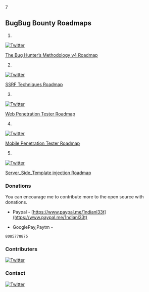 7
## BugBug Bounty Roadmaps

1) 
[![Twitter](https://img.shields.io/badge/twitter-@jhaddix-blue.svg)](https://twitter.com/jhaddix)

[ The Bug Hunter’s Methodology v4
Roadmap ](https://drive.google.com/file/d/1H2NiJKNbtdcwpfY95SgDnM5IpKzYKl-k/view?usp=drivesdk)

2) 
[![Twitter](https://img.shields.io/badge/twitter-@d0nut-blue.svg)](https://twitter.com/d0nut)

[  SSRF Techniques
Roadmap ](https://drive.google.com/file/d/1H6xMKBMoK6xS4tR_3PGkuJS2PQHAu9f5/view?usp=drivesdk)

3)
[![Twitter](https://img.shields.io/badge/twitter-@Virdoex_hunter-blue.svg)](https://twitter.com/Virdoex_hunter)

[  Web Penetration Tester Roadmap ](https://drive.google.com/file/d/1HHc-6O1u_PtP4W5acZMMqVf_h_2a5PIo/view?usp=drivesdk)

4)
[![Twitter](https://img.shields.io/badge/twitter-@rezaduty-blue.svg)](https://twitter.com/rezaduty)

[  Mobile Penetration Tester Roadmap ](https://drive.google.com/file/d/1HGRr4Cc-zeIBu1UQJz5xfkYtwT7g8ETW/view?usp=drivesdk)

5)
[![Twitter](https://img.shields.io/badge/twitter-@-blue.svg)](https://twitter.com/)

[  Server_Side_Template injection Roadmap ](https://drive.google.com/file/d/1H4TsKuLmvaLBX9smitr8lOvINt5f5xrX/view?usp=drivesdk)

### Donations
You can encourage me to contribute more to the open source with donations.

- Paypal - [https://www.paypal.me/1ndianl33t](https://www.paypal.me/1ndianl33t)

- GooglePay,Paytm -

`8085778875`

### Contributers

[![Twitter](https://img.shields.io/badge/twitter-@shivangx01b-blue.svg)](https://twitter.com/shivangx01b)


### Contact
[![Twitter](https://img.shields.io/badge/twitter-@1ndianl33t-blue.svg)](https://twitter.com/1ndianl33t)

